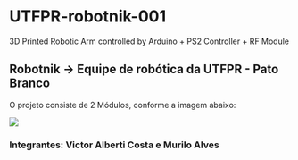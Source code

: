 # UTFPR-robotnik-001
3D Printed Robotic Arm controlled by Arduino + PS2 Controller + RF Module

## Robotnik -> Equipe de robótica da UTFPR - Pato Branco
O projeto consiste de 2 Módulos, conforme a imagem abaixo:

![](https://media.giphy.com/media/QxXclVCoRKpM9Qc0xe/giphy.gif)




### Integrantes: Victor Alberti Costa e Murilo Alves
